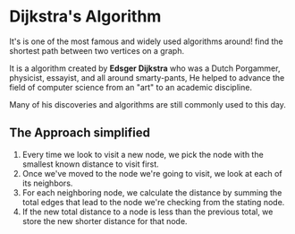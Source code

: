# Dijkstra's Algorithm

It's is one of the most famous and widely used algorithms around!
find the shortest path between two vertices on a graph.

It is a algorithm created by __Edsger Dijkstra__ who was a Dutch Porgammer, physicist, essayist, and all around smarty-pants, He helped to advance the field of computer science from an "art" to an academic discipline.

Many of his discoveries and algorithms are still commonly used to this day.

## The Approach simplified

1. Every time we look to visit a new node, we pick the node with the smallest known distance to visit first.
2. Once we've moved to the node we're going to visit, we look at each of its neighbors.
3. For each neighboring node, we calculate the distance by summing the total edges that lead to the node we're checking from the stating node.
4. If the new total distance to a node is less than the previous total, we store the new shorter distance for that node.